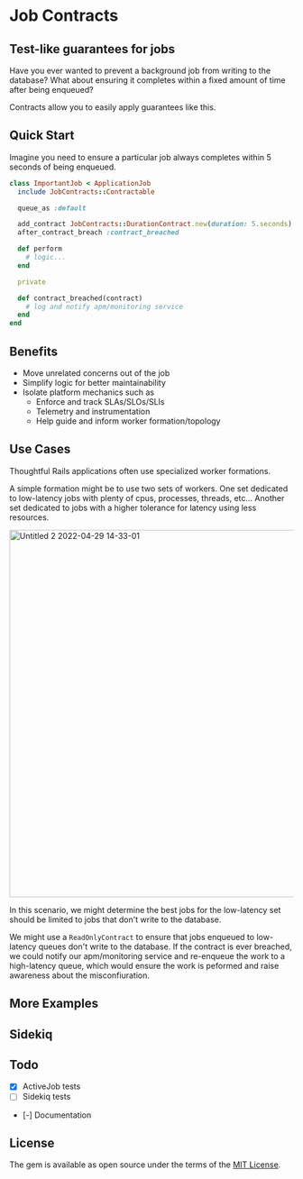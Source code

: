 # Job Contracts

## Test-like guarantees for jobs

Have you ever wanted to prevent a background job from writing to the database?
What about ensuring it completes within a fixed amount of time after being enqueued?

Contracts allow you to easily apply guarantees like this.

## Quick Start

Imagine you need to ensure a particular job always completes within 5 seconds of being enqueued.

```ruby
class ImportantJob < ApplicationJob
  include JobContracts::Contractable

  queue_as :default

  add_contract JobContracts::DurationContract.new(duration: 5.seconds)
  after_contract_breach :contract_breached

  def perform
    # logic...
  end

  private

  def contract_breached(contract)
    # log and notify apm/monitoring service
  end
end
```

## Benefits

- Move unrelated concerns out of the job
- Simplify logic for better maintainability
- Isolate platform mechanics such as
  - Enforce and track SLAs/SLOs/SLIs
  - Telemetry and instrumentation
  - Help guide and inform worker formation/topology

## Use Cases

Thoughtful Rails applications often use specialized worker formations.

A simple formation might be to use two sets of workers.
One set dedicated to low-latency jobs with plenty of cpus, processes, threads, etc...
Another set dedicated to jobs with a higher tolerance for latency using less resources.

<img width="652" alt="Untitled 2 2022-04-29 14-33-01" src="https://user-images.githubusercontent.com/32920/166065341-65ff77e9-9123-4a3a-83c7-46dc91df6677.png">

In this scenario, we might determine the best jobs for the low-latency set should be limited to jobs that don't write to the database.

We might use a `ReadOnlyContract` to ensure that jobs enqueued to low-latency queues don't write to the database.
If the contract is ever breached, we could notify our apm/monitoring service and re-enqueue the work to a high-latency queue,
which would ensure the work is peformed and raise awareness about the misconfiuration.

## More Examples

## Sidekiq

## Todo

- [x] ActiveJob tests
- [ ] Sidekiq tests
- [-] Documentation

## License

The gem is available as open source under the terms of the [MIT License](https://opensource.org/licenses/MIT).
